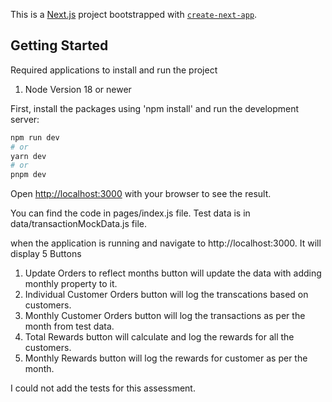 This is a [Next.js](https://nextjs.org/) project bootstrapped with [`create-next-app`](https://github.com/vercel/next.js/tree/canary/packages/create-next-app).

## Getting Started

Required applications to install and run the project
 1. Node Version 18 or newer

First, install the packages using 'npm install' and run the development server:

```bash
npm run dev
# or
yarn dev
# or
pnpm dev
```

Open [http://localhost:3000](http://localhost:3000) with your browser to see the result.

You can find the code in pages/index.js file.
Test data is in data/transactionMockData.js file.

when the application is running and navigate to http://localhost:3000. It will display 5 Buttons 

1. Update Orders to reflect months button will update the data with adding monthly property to it.
2. Individual Customer Orders button will log the transcations based on customers.
3. Monthly Customer Orders button will log the transactions as per the month from test data.
4. Total Rewards button will calculate and log the rewards for all the customers.
5. Monthly Rewards button will log the rewards for customer as per the month.

I could not add the tests for this assessment.

